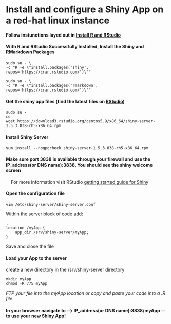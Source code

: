 # Install and configure a Shiny App on a red-hat linux instance

#### Follow instunctions layed out in [Install R and RStudio](https://github.com/KevinSHill/R-RStudio/blob/master/Install%20R%20and%20RStudio.md)

#### With R and RStudio Successfully Installed, Install the Shiny and RMarkdown Packages

```
sudo su - \
-c "R -e \"install.packages('shiny', repos='https://cran.rstudio.com/')\""

sudo su - \
-c "R -e \"install.packages('rmarkdown', repos='https://cran.rstudio.com/')\""
```

#### Get the shiny app files (find the latest files on [RStudio](https://www.rstudio.com/products/shiny/download-server/))
```
sudo su -
cd
wget https://download3.rstudio.org/centos5.9/x86_64/shiny-server-1.5.3.838-rh5-x86_64.rpm
```

#### Install Shiny Server
```
yum install --nogpgcheck shiny-server-1.5.3.838-rh5-x86_64.rpm
```

#### Make sure port 3838 is available through your firewall and use the IP_address(or DNS name):3838. You should see the shiny welcome screen

&nbsp;&nbsp;&nbsp;&nbsp;For more information visit RStudio [getting started guide for Shiny](http://docs.rstudio.com/shiny-server/#getting-started)



#### Open the configuration file
```
vim /etc/shiny-server/shiny-server.conf
```
Within the server block of code add:
```
,
location /myApp {
    app_dir /srv/shiny-server/myApp;
}
```
Save and close the file

#### Load your App to the server
create a new directory in the /srv/shiny-server directory
```
mkdir myApp
chmod -R 775 myApp
```
*FTP your file into the myApp location or copy and paste your code into a .R file*

#### In your browser navigate to --> IP_address(or DNS name):3838/myApp -- to use your new Shiny App!


